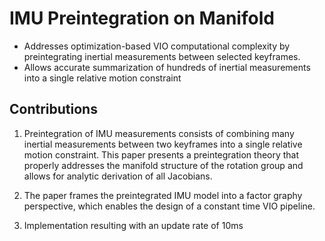 # IMU Preintegration on Manifold

- Addresses optimization-based VIO computational complexity by
preintegrating inertial measurements between selected keyframes.
- Allows accurate summarization of hundreds of inertial measurements into
a single relative motion constraint

## Contributions

1. Preintegration of IMU measurements consists of combining many inertial
   measurements between two keyframes into a single relative motion
   constraint. This paper presents a preintegration theory that properly
   addresses the manifold structure of the rotation group and allows for
   analytic derivation of all Jacobians.

2. The paper frames the preintegrated IMU model into a factor graphy
   perspective, which enables the design of a constant time VIO pipeline.

3. Implementation resulting with an update rate of 10ms
